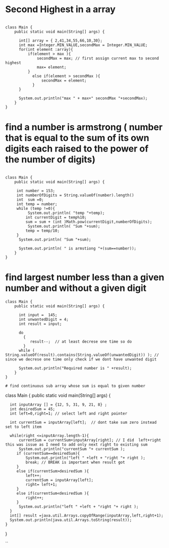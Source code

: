 # Second Highest in a array 

```

class Main {
    public static void main(String[] args) {
      
      int[] array = { 2,41,34,55,66,10,30};
      int max =Integer.MIN_VALUE,secondMax = Integer.MIN_VALUE;
      for(int element :array){
          if(element > max ){
              secondMax = max; // first assign current max to second highest 
              max= element;
          }
            else if(element > secondMax ){
                secondMax = element;
            }
      }
      
      System.out.println("max " + max+" secondMax "+secondMax);
    }
}
```
# find a number is armstrong  ( number that is equal to the sum of its own digits each raised to the power of the number of digits)

```

class Main {
    public static void main(String[] args) {
      
     int number = 153;
     int numberOfDigits = String.valueOf(number).length()
     int  sum =0;
     int temp = number;
     while (temp !=0){
          System.out.println( "temp "+temp);
         int currentDigit = temp%10;
         sum = sum + (int )Math.pow(currentDigit,numberOfDigits);
          System.out.println( "Sum "+sum);
         temp = temp/10;
     }
      System.out.println( "Sum "+sum);
      
      System.out.println( " is armstiong "+(sum==number));
    }
}

```

# find largest number less than a given number and without a given digit

```
class Main {
    public static void main(String[] args) {

      int input =  145;
      int unwantedDigit = 4;
      int result = input;
      
      do
        {
           result--;  // at least decrese one time so do 
        }
      while ( String.valueOf(result).contains(String.valueOf(unwantedDigit)) ); // since we decrese one time only check if we dont have unwanted digit 
      
      System.out.println("Required number is " +result);
    }
}

# find continuous sub array whose sum is equal to given number

```

class Main {
    public static void main(String[] args) {
    
      int inputArray [] = {12, 5, 31, 9, 21, 8} ;
      int desiredSum = 45;
      int left=0,right=1; // select left and right pointer 
      
      int currentSum = inputArray[left];  // dont take sum zero instead set to left item
      
      while(right <=inputArray.length-1){
          currentSum = currentSum+inputArray[right]; // I did  left+right this was issue as I need to add only next right to existing sum 
          System.out.println("currentSum "+ currentSum );
         if (currentSum==desiredSum){
             System.out.println("left " +left + "right "+ right );
             break; // BREAK is important when result got 
         }
         else if(currentSum>desiredSum ){
             left++;
             currentSum = inputArray[left];
             right= left+1;
         }
         else if(currentSum<desiredSum ){
             right++;
         }
          System.out.println("left " +left + "right "+ right );
      }
      int[] result =java.util.Arrays.copyOfRange(inputArray,left,right+1);
      System.out.println(java.util.Arrays.toString(result));
    }
}

``
